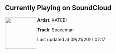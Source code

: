 ## Currently Playing on SoundCloud

[<img align="left" width="100" src="https://i1.sndcdn.com/artworks-jzgTMmtYEOiEyzHz-pSwNLg-t500x500.jpg">](https://soundcloud.com/katebi/spaceman)

**Artist**: KATEBI 

**Track**: Spaceman

Last updated at 09/21/2021 07:17

